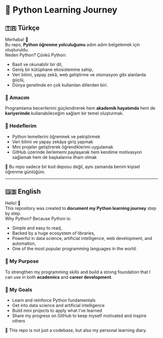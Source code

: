 # 🐍 Python Learning Journey

## 🇹🇷 Türkçe

Merhaba! 👋  
Bu repo, **Python öğrenme yolculuğumu** adım adım belgelemek için oluşturuldu.  
Neden Python? Çünkü Python:  
- Basit ve okunabilir bir dil,  
- Geniş bir kütüphane ekosistemine sahip,  
- Veri bilimi, yapay zekâ, web geliştirme ve otomasyon gibi alanlarda güçlü,  
- Dünya genelinde en çok kullanılan dillerden biri.  

### 🎯 Amacım
Programlama becerilerimi güçlendirerek hem **akademik hayatımda** hem de **kariyerimde** kullanabileceğim sağlam bir temel oluşturmak.  

### 🚀 Hedeflerim
- Python temellerini öğrenmek ve pekiştirmek  
- Veri bilimi ve yapay zekâya giriş yapmak  
- Mini projeler geliştirerek öğrendiklerimi uygulamak  
- GitHub üzerinde ilerlememi paylaşarak hem kendime motivasyon sağlamak hem de başkalarına ilham olmak  

📌 Bu repo sadece bir kod deposu değil, aynı zamanda benim kişisel öğrenme günlüğüm.  

---

## 🇬🇧 English

Hello! 👋  
This repository was created to **document my Python learning journey** step by step.  
Why Python? Because Python is:  
- Simple and easy to read,  
- Backed by a huge ecosystem of libraries,  
- Powerful in data science, artificial intelligence, web development, and automation,  
- One of the most popular programming languages in the world.  

### 🎯 My Purpose
To strengthen my programming skills and build a strong foundation that I can use in both **academics** and **career development**.  

### 🚀 My Goals
- Learn and reinforce Python fundamentals  
- Get into data science and artificial intelligence  
- Build mini projects to apply what I’ve learned  
- Share my progress on GitHub to keep myself motivated and inspire others  

📌 This repo is not just a codebase, but also my personal learning diary.  





